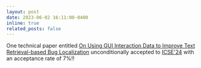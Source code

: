 ```yaml
---
layout: post
date: 2023-06-02 16:11:00-0400
inline: true
related_posts: false
---
```


One technical paper entitled <a href="https://arxiv.org/abs/2310.08083">On Using GUI Interaction Data to Improve Text Retrieval-based Bug Localization</a> unconditionally accepted to <a href="https://conf.researchr.org/home/icse-2024">ICSE'24</a> with an acceptance rate of 7%!! 